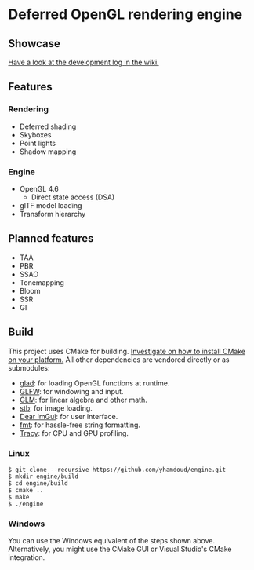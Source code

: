# Deferred OpenGL rendering engine

## Showcase

[Have a look at the development log in the wiki.]( https://github.com/yhamdoud/engine/wiki/Development-Log)

## Features

### Rendering

- Deferred shading
- Skyboxes
- Point lights
- Shadow mapping

### Engine

- OpenGL 4.6
    - Direct state access (DSA)
- glTF model loading
- Transform hierarchy

## Planned features

- TAA
- PBR
- SSAO
- Tonemapping
- Bloom
- SSR
- GI

## Build

This project uses CMake for
building. [Investigate on how to install CMake on your platform.](https://cmake.org/install/)
All other dependencies are vendored directly or as submodules:

- [glad](https://github.com/Dav1dde/glad): for loading OpenGL functions at runtime.
- [GLFW](https://github.com/glfw/glfw): for windowing and input.
- [GLM](https://github.com/g-truc/glm): for linear algebra and other math.
- [stb](https://github.com/nothings/stb): for image loading.
- [Dear ImGui](https://github.com/ocornut/imgui): for user interface.
- [fmt](https://github.com/fmtlib/fmt): for hassle-free string formatting.
- [Tracy](https://github.com/fmtlib/fmt): for CPU and GPU profiling.

### Linux

```shell
$ git clone --recursive https://github.com/yhamdoud/engine.git
$ mkdir engine/build
$ cd engine/build
$ cmake ..
$ make
$ ./engine
```

### Windows

You can use the Windows equivalent of the steps shown above. Alternatively, you might use the CMake GUI or Visual
Studio's CMake integration.
